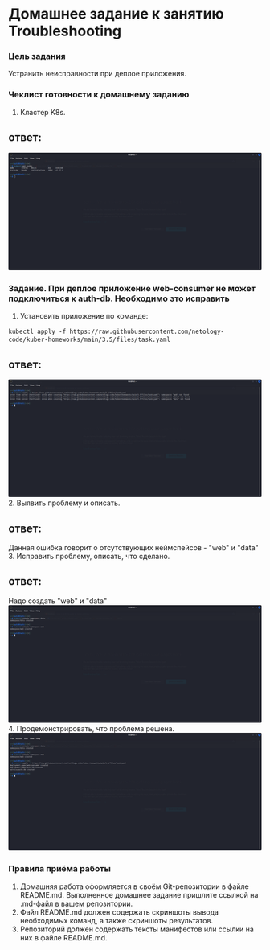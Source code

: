 # Домашнее задание к занятию Troubleshooting

### Цель задания

Устранить неисправности при деплое приложения.

### Чеклист готовности к домашнему заданию

1. Кластер K8s.
  ## ответ:
 ![Minikube](./img/0.png)  
### Задание. При деплое приложение web-consumer не может подключиться к auth-db. Необходимо это исправить

1. Установить приложение по команде:
```shell
kubectl apply -f https://raw.githubusercontent.com/netology-code/kuber-homeworks/main/3.5/files/task.yaml
```
  ## ответ:
 ![Task install](./img/1.png)  
2. Выявить проблему и описать.
  ## ответ:
  Данная ошибка говорит о отсутствующих неймспейсов - "web" и "data"
3. Исправить проблему, описать, что сделано.
## ответ:
  Надо создать "web" и "data"
  ![Web_and_Data](./img/2.png)  
4. Продемонстрировать, что проблема решена.
![Problem?No!](./img/3.png) 

### Правила приёма работы

1. Домашняя работа оформляется в своём Git-репозитории в файле README.md. Выполненное домашнее задание пришлите ссылкой на .md-файл в вашем репозитории.
2. Файл README.md должен содержать скриншоты вывода необходимых команд, а также скриншоты результатов.
3. Репозиторий должен содержать тексты манифестов или ссылки на них в файле README.md.

